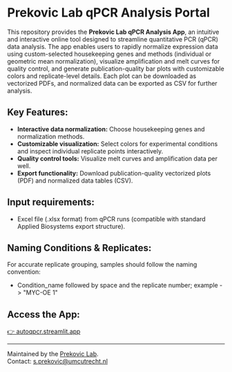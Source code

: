 # Prekovic Lab qPCR Analysis Portal

This repository provides the **Prekovic Lab qPCR Analysis App**, an intuitive and interactive online tool designed to streamline quantitative PCR (qPCR) data analysis. The app enables users to rapidly normalize expression data using custom-selected housekeeping genes and methods (individual or geometric mean normalization), visualize amplification and melt curves for quality control, and generate publication-quality bar plots with customizable colors and replicate-level details. Each plot can be downloaded as vectorized PDFs, and normalized data can be exported as CSV for further analysis.

## Key Features:
- **Interactive data normalization:** Choose housekeeping genes and normalization methods.
- **Customizable visualization:** Select colors for experimental conditions and inspect individual replicate points interactively.
- **Quality control tools:** Visualize melt curves and amplification data per well.
- **Export functionality:** Download publication-quality vectorized plots (PDF) and normalized data tables (CSV).

## Input requirements:
- Excel file (.xlsx format) from qPCR runs (compatible with standard Applied Biosystems export structure).

## Naming Conditions & Replicates:
For accurate replicate grouping, samples should follow the naming convention:

- Condition_name followed by space and the replicate number; example -> "MYC-OE 1"

## Access the App:
[👉 autoqpcr.streamlit.app](https://autoqpcr.streamlit.app/)

---
Maintained by the [Prekovic Lab](https://www.prekovic-lab.org).  
Contact: [s.prekovic@umcutrecht.nl](mailto:s.prekovic@umcutrecht.nl)
